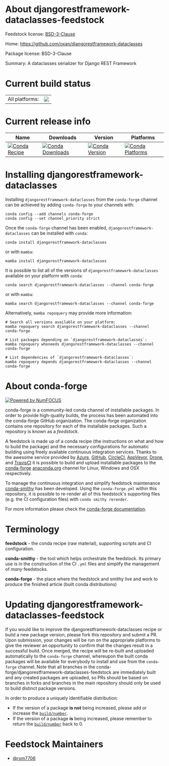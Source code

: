 About djangorestframework-dataclasses-feedstock
===============================================

Feedstock license: [BSD-3-Clause](https://github.com/conda-forge/djangorestframework-dataclasses-feedstock/blob/main/LICENSE.txt)

Home: https://github.com/oxan/djangorestframework-dataclasses

Package license: BSD-3-Clause

Summary: A dataclasses serializer for Django REST Framework

Current build status
====================


<table><tr><td>All platforms:</td>
    <td>
      <a href="https://dev.azure.com/conda-forge/feedstock-builds/_build/latest?definitionId=18755&branchName=main">
        <img src="https://dev.azure.com/conda-forge/feedstock-builds/_apis/build/status/djangorestframework-dataclasses-feedstock?branchName=main">
      </a>
    </td>
  </tr>
</table>

Current release info
====================

| Name | Downloads | Version | Platforms |
| --- | --- | --- | --- |
| [![Conda Recipe](https://img.shields.io/badge/recipe-djangorestframework--dataclasses-green.svg)](https://anaconda.org/conda-forge/djangorestframework-dataclasses) | [![Conda Downloads](https://img.shields.io/conda/dn/conda-forge/djangorestframework-dataclasses.svg)](https://anaconda.org/conda-forge/djangorestframework-dataclasses) | [![Conda Version](https://img.shields.io/conda/vn/conda-forge/djangorestframework-dataclasses.svg)](https://anaconda.org/conda-forge/djangorestframework-dataclasses) | [![Conda Platforms](https://img.shields.io/conda/pn/conda-forge/djangorestframework-dataclasses.svg)](https://anaconda.org/conda-forge/djangorestframework-dataclasses) |

Installing djangorestframework-dataclasses
==========================================

Installing `djangorestframework-dataclasses` from the `conda-forge` channel can be achieved by adding `conda-forge` to your channels with:

```
conda config --add channels conda-forge
conda config --set channel_priority strict
```

Once the `conda-forge` channel has been enabled, `djangorestframework-dataclasses` can be installed with `conda`:

```
conda install djangorestframework-dataclasses
```

or with `mamba`:

```
mamba install djangorestframework-dataclasses
```

It is possible to list all of the versions of `djangorestframework-dataclasses` available on your platform with `conda`:

```
conda search djangorestframework-dataclasses --channel conda-forge
```

or with `mamba`:

```
mamba search djangorestframework-dataclasses --channel conda-forge
```

Alternatively, `mamba repoquery` may provide more information:

```
# Search all versions available on your platform:
mamba repoquery search djangorestframework-dataclasses --channel conda-forge

# List packages depending on `djangorestframework-dataclasses`:
mamba repoquery whoneeds djangorestframework-dataclasses --channel conda-forge

# List dependencies of `djangorestframework-dataclasses`:
mamba repoquery depends djangorestframework-dataclasses --channel conda-forge
```


About conda-forge
=================

[![Powered by
NumFOCUS](https://img.shields.io/badge/powered%20by-NumFOCUS-orange.svg?style=flat&colorA=E1523D&colorB=007D8A)](https://numfocus.org)

conda-forge is a community-led conda channel of installable packages.
In order to provide high-quality builds, the process has been automated into the
conda-forge GitHub organization. The conda-forge organization contains one repository
for each of the installable packages. Such a repository is known as a *feedstock*.

A feedstock is made up of a conda recipe (the instructions on what and how to build
the package) and the necessary configurations for automatic building using freely
available continuous integration services. Thanks to the awesome service provided by
[Azure](https://azure.microsoft.com/en-us/services/devops/), [GitHub](https://github.com/),
[CircleCI](https://circleci.com/), [AppVeyor](https://www.appveyor.com/),
[Drone](https://cloud.drone.io/welcome), and [TravisCI](https://travis-ci.com/)
it is possible to build and upload installable packages to the
[conda-forge](https://anaconda.org/conda-forge) [anaconda.org](https://anaconda.org/)
channel for Linux, Windows and OSX respectively.

To manage the continuous integration and simplify feedstock maintenance
[conda-smithy](https://github.com/conda-forge/conda-smithy) has been developed.
Using the ``conda-forge.yml`` within this repository, it is possible to re-render all of
this feedstock's supporting files (e.g. the CI configuration files) with ``conda smithy rerender``.

For more information please check the [conda-forge documentation](https://conda-forge.org/docs/).

Terminology
===========

**feedstock** - the conda recipe (raw material), supporting scripts and CI configuration.

**conda-smithy** - the tool which helps orchestrate the feedstock.
                   Its primary use is in the construction of the CI ``.yml`` files
                   and simplify the management of *many* feedstocks.

**conda-forge** - the place where the feedstock and smithy live and work to
                  produce the finished article (built conda distributions)


Updating djangorestframework-dataclasses-feedstock
==================================================

If you would like to improve the djangorestframework-dataclasses recipe or build a new
package version, please fork this repository and submit a PR. Upon submission,
your changes will be run on the appropriate platforms to give the reviewer an
opportunity to confirm that the changes result in a successful build. Once
merged, the recipe will be re-built and uploaded automatically to the
`conda-forge` channel, whereupon the built conda packages will be available for
everybody to install and use from the `conda-forge` channel.
Note that all branches in the conda-forge/djangorestframework-dataclasses-feedstock are
immediately built and any created packages are uploaded, so PRs should be based
on branches in forks and branches in the main repository should only be used to
build distinct package versions.

In order to produce a uniquely identifiable distribution:
 * If the version of a package **is not** being increased, please add or increase
   the [``build/number``](https://docs.conda.io/projects/conda-build/en/latest/resources/define-metadata.html#build-number-and-string).
 * If the version of a package **is** being increased, please remember to return
   the [``build/number``](https://docs.conda.io/projects/conda-build/en/latest/resources/define-metadata.html#build-number-and-string)
   back to 0.

Feedstock Maintainers
=====================

* [@rxm7706](https://github.com/rxm7706/)

